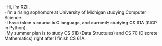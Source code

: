 -Hi, I’m RZII.<br/>
-I’m a rising sophomore at University of Michigan studying Computer Science.<br/>
-I have taken a course in C language, and currently studying CS 61A (SICP in Python).<br/>
-My summer plan is to study CS 61B (Data Structures) and CS 70 (Discrete Mathematics) right after I finish CS 61A.<br/>

<!---
RZII/RZII is a ✨ special ✨ repository because its `README.md` (this file) appears on your GitHub profile.
You can click the Preview link to take a look at your changes.
--->
